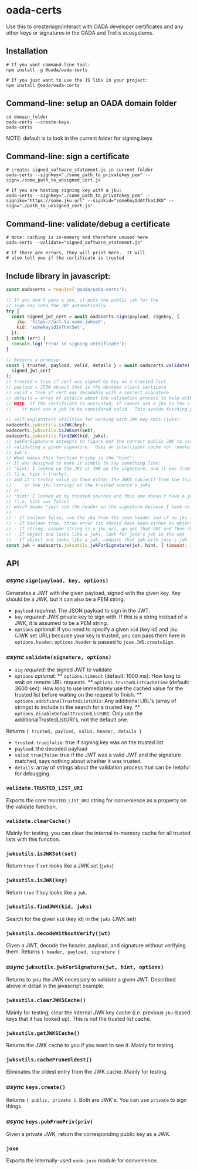# oada-certs

Use this to create/sign/interact with OADA developer certificates and any other keys or signatures in the OADA and Trellis ecosystems.

## Installation

```shell
# If you want command-line tool:
npm install -g @oada/oada-certs

# If you just want to use the JS libs in your project:
npm install @oada/oada-certs
```

## Command-line: setup an OADA domain folder

```shell
cd domain_folder
oada-certs --create-keys
oada-certs
```

NOTE: default is to look in the current folder for signing keys

## Command-line: sign a certificate

```shell
# creates signed_software_statement.js in current folder
oada-certs --signkey="./some_path_to_privatekey_pem" --sign=./some_path_to_unsigned_cert.js

# If you are hosting signing key with a jku:
oada-certs --signkey="./some_path_to_privatekey_pem" --signjku="https://some.jku.url" --signkid="someKeyIdAtThatJKU" --sign="./path_to_unsigned_cert.js"
```

## Command-line: validate/debug a certificate

```shell
# Note: caching is in-memory and therefore unused here
oada-certs --validate="signed_software_statement.js"

# If there are errors, they will print here.  It will
# also tell you if the certificate is trusted
```

## Include library in javascript:

```javascript
const oadacerts = require('@oada/oada-certs');

// If you don't pass a jku, it puts the public jwk for the
// sign key into the JWT automatically
try {
  const signed_jwt_cert = await oadacerts.sign(payload, signkey, {
    jku: 'https://url.to.some.jwkset',
    kid: 'someKeyidInThatSet',
  });
} catch (err) {
  console.log('Error in signing certificate');
}

// Returns a promise:
const { trusted, payload, valid, details } = await oadacerts.validate(
  signed_jwt_cert
);
// trusted = true if cert was signed by key on a trusted list
// payload = JSON object that is the decoded client certicate
// valid = true if cert was decodable with a correct signature
// details = array of details about the validation process to help with debugging a cert
// NOTE: if the certificate is untrusted, it cannot use a jku in the signature,
//    it must use a jwk to be considered valid.  This avoids fetching potentially malicious URL's.

// Self-explanatory utilities for working with JWK key sets (jwks):
oadacerts.jwksutils.isJWK(key);
oadacerts.jwksutils.isJWKset(set);
oadacerts.jwksutils.findJWK(kid, jwks);
// jwkForSignature attempts to figure out the correct public JWK to use in
// validating a given signature.  Uses an intelligent cache for remote-hosted
// jwk's.
// What makes this function tricky is the "hint":
// It was designed to make it simple to say something like:
// "hint: I looked up the JKU ot JWK on the signature, and it was from a trusted source."
// (i.e. hint = truthy),
// and it's truthy value is then either the JWKS (object) from the trusted source,
//     or the jku (string) of the trusted source's jwks
// or
// "hint: I looked at my trusted sources and this one doesn't have a jwk or jku that matches."
// (i.e. hint === false)
// which means "just use the header on the signature because I have no outside reference that verifies it"
//
// - If boolean false, use the jku from the jose header and if no jku then use jose's jwk
// - If boolean true, throw error (it should have been either an object or a string)
// - If string, assume string is a jku uri, go get that URI and then check jose's jwk against it
// - If object and looks like a jwks, look for jose's jwk in the set
// - If object and looks like a jwk, compare that jwk with jose's jwk
const jwk = oadacerts.jwksutils.jwkForSignature(jwt, hint, { timeout: 1000 });
```

## API

### _async_ `sign(payload, key, options)`

Generates a JWT with the given payload, signed with the given key. Key should be a JWK, but it can also be a PEM string.

- `payload` _required_: The JSON payload to sign in the JWT.
- `key` _required_: JWK private key to sign with. If this is a string instead of a JWK, it is assumed to be a PEM string.
- `options` _optional_: If you need to specify a given `kid` (key id) and `jku` (JWK set URL) because your key is
  trusted, you can pass them here in `options.header`. `options.header` is passed to `jose.JWS.createSign`.

### _async_ `validate(signature, options)`

- `sig` _required_: the signed JWT to validate
- `options` _optional_:
  ** `options.timeout` (default: 1000 ms): How long to wait on remote URL requests.
  ** `options.trustedListCacheTime` (default: 3600 sec): How long to use immediately use the cached value for the trusted list before
  waiting on the request to finish.
  ** `options.additionalTrustedListURIs`: Any additional URL's (array of strings) to include in the search for a trusted key.
  ** `options.disableDefaultTrustedListURI`: Only use the additionalTrustedListURI's, not the default one.

Returns `{ trusted, payload, valid, header, details }`

- `trusted`: `true|false`: true if signing key was on the trusted list
- `payload`: the decoded payload
- `valid`: `true|false`: true if the JWT was a valid JWT and the signature matched, says nothing about whether it was trusted.
- `details`: array of strings about the validation process that can be helpful for debugging.

### `validate.TRUSTED_LIST_URI`

Exports the core `TRUSTED_LIST_URI` string for convenience as a property on the validate function.

### `validate.clearCache()`

Mainly for testing, you can clear the internal in-memory cache for all trusted lists with this function.

### `jwksutils.isJWKSet(set)`

Return `true` if `set` looks like a JWK set (`jwks`)

### `jwksutils.isJWK(key)`

Return `true` if `key` looks like a `jwk`.

### `jwksutils.findJWK(kid, jwks)`

Search for the given `kid` (key id) in the `jwks` (JWK set)

### `jwksutils.decodeWithoutVerify(jwt)`

Given a JWT, decode the header, payload, and signature without verifying them.
Returns `{ header, payload, signature }`

### _async_ `jwksutils.jwkForSignature(jwt, hint, options)`

Returns to you the JWK necessary to validate a given JWT. Described above in detail in the javascript example.

### `jwksutils.clearJWKSCache()`

Mainly for testing, clear the internal JWK key cache (i.e. previous `jku`-based keys that it has looked up). This is not the trusted list cache.

### `jwksutils.getJWKSCache()`

Returns the JWK cache to you if you want to see it. Mainly for testing.

### `jwksutils.cachePruneOldest()`

Eliminates the oldest entry from the JWK cache. Mainly for testing.

### _async_ `keys.create()`

Returns `{ public, private }`. Both are JWK's. You can use `private` to sign things.

### _async_ `keys.pubFromPriv(priv)`

Given a private JWK, return the corresponding public key as a JWK.

### `jose`

Exports the internally-used `node-jose` module for convenience.
